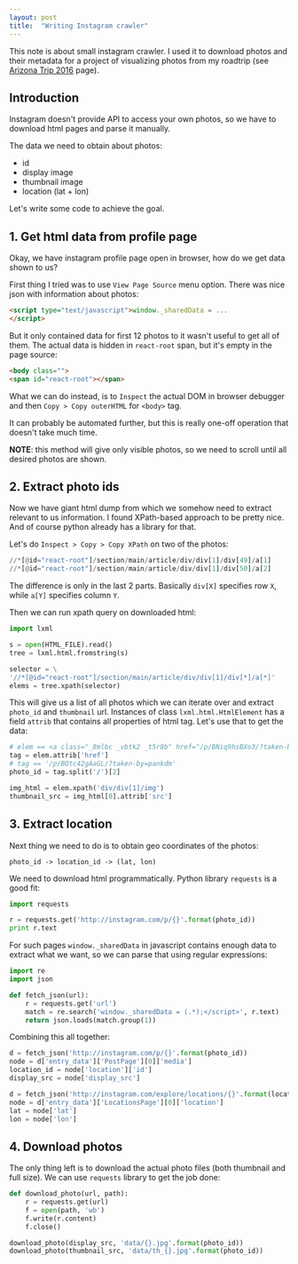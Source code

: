 ```yaml
---
layout: post
title:  "Writing Instagram crawler"
---
```


This note is about small instagram crawler.
I used it to download photos and their metadata
for a project of visualizing photos from my roadtrip
(see [Arizona Trip 2016](/projects/arizona) page).

## Introduction

Instagram doesn't provide API to access your own photos, so we have to download
html pages and parse it manually.

The data we need to obtain about photos:

* id
* display image
* thumbnail image
* location (lat + lon)

Let's write some code to achieve the goal.

## 1. Get html data from profile page

Okay, we have instagram profile page open in browser, how do we get data shown to us?

First thing I tried was to use `View Page Source` menu option.
There was nice json with information about photos:

```html
<script type="text/javascript">window._sharedData = ...
</script>
```

But it only contained data for first 12 photos to it wasn't useful to get all of them.
The actual data is hidden in `react-root` span, but it's empty in the page source:

```html
<body class="">
<span id="react-root"></span>
```

What we can do instead, is to `Inspect` the actual DOM in browser debugger and then
`Copy > Copy outerHTML` for `<body>` tag.

It can probably be automated further, but this is really one-off operation that
doesn't take much time.

**NOTE**: this method will give only visible photos, so we need to scroll until all desired
photos are shown.


## 2. Extract photo ids

Now we have giant html dump from which we somehow need to extract relevant to us
information. I found XPath-based approach to be pretty nice. And of course python
already has a library for that.

Let's do `Inspect > Copy > Copy XPath` on two of the photos:

```python
//*[@id="react-root"]/section/main/article/div/div[1]/div[49]/a[1]
//*[@id="react-root"]/section/main/article/div/div[1]/div[50]/a[2]
```

The difference is only in the last 2 parts. Basically `div[X]` specifies row `X`,
while `a[Y]` specifies column `Y`.

Then we can run xpath query on downloaded html:

```python
import lxml

s = open(HTML_FILE).read()
tree = lxml.html.fromstring(s)

selector = \
'//*[@id="react-root"]/section/main/article/div/div[1]/div[*]/a[*]'
elems = tree.xpath(selector)
```

This will give us a list of all photos which we can iterate over and extract
`photo_id` and `thumbnail` url. Instances of class `lxml.html.HtmlElement` has
a field `attrib` that contains all properties of html tag. Let's use that to get
the data:

```python
# elem == <a class="_8mlbc _vbtk2 _t5r8b" href="/p/BNiq9hsBXo3/?taken-by=pankdm">
tag = elem.attrib['href']
# tag == '/p/BOtc42gAaGL/?taken-by=pankdm'
photo_id = tag.split('/')[2]

img_html = elem.xpath('div/div[1]/img')
thumbnail_src = img_html[0].attrib['src']
```

## 3. Extract location

Next thing we need to do is to obtain geo coordinates of the photos:

```
photo_id -> location_id -> (lat, lon)
```

We need to download html programmatically. Python library `requests` is a good fit:

```python
import requests

r = requests.get('http://instagram.com/p/{}'.format(photo_id))
print r.text
```

For such pages `window._sharedData` in javascript contains enough data to extract what we want,
so we can parse that using regular expressions:

```python
import re
import json

def fetch_json(url):
    r = requests.get('url')
    match = re.search('window._sharedData = (.*);</script>', r.text)
    return json.loads(match.group(1))
```

Combining this all together:

```python
d = fetch_json('http://instagram.com/p/{}'.format(photo_id))
node = d['entry_data']['PostPage'][0]['media']
location_id = node['location']['id']
display_src = node['display_src']

d = fetch_json('http://instagram.com/explore/locations/{}'.format(location_id))
node = d['entry_data']['LocationsPage'][0]['location']
lat = node['lat']
lon = node['lon']
```

## 4. Download photos

The only thing left is to download the actual photo files (both thumbnail and full size).
We can use `requests` library to get the job done:

```python
def download_photo(url, path):
    r = requests.get(url)
    f = open(path, 'wb')
    f.write(r.content)
    f.close()

download_photo(display_src, 'data/{}.jpg'.format(photo_id))
download_photo(thumbnail_src, 'data/th_{}.jpg'.format(photo_id))
```
